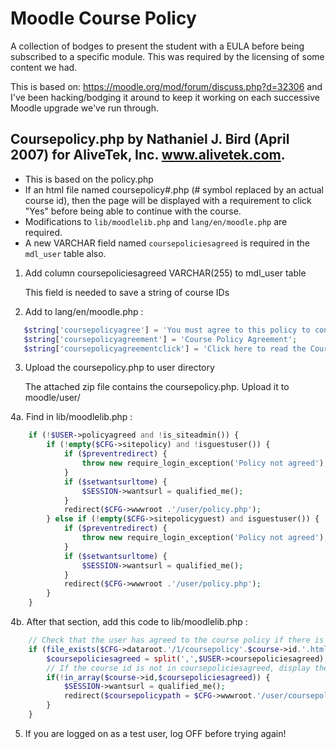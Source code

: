 # Moodle Course Policy
A collection of bodges to present the student with a EULA before being subscribed to a
specific module. This was required by the licensing of some content we had.

This is based on: https://moodle.org/mod/forum/discuss.php?d=32306 and I've been
hacking/bodging it around to keep it working on each successive Moodle upgrade
we've run through.


## Coursepolicy.php by Nathaniel J. Bird (April 2007) for AliveTek, Inc. www.alivetek.com.

* This is based on the policy.php 
* If an html file named coursepolicy#.php (# symbol replaced by an actual course id), then the page will be displayed 
    with a requirement to click "Yes" before being able to continue with the course.
* Modifications to `lib/moodlelib.php` and `lang/en/moodle.php` are required. 
* A new VARCHAR field named `coursepoliciesagreed` is required in the `mdl_user` table also. 


1. Add column coursepoliciesagreed VARCHAR(255) to mdl_user table

   This field is needed to save a string of course IDs

2. Add to lang/en/moodle.php :
```php
   $string['coursepolicyagree'] = 'You must agree to this policy to continue using this site.  Do you agree?';
   $string['coursepolicyagreement'] = 'Course Policy Agreement';
   $string['coursepolicyagreementclick'] = 'Click here to read the Course Policy Agreement';
```
3. Upload the coursepolicy.php to user directory

   The attached zip file contains the coursepolicy.php. Upload it to moodle/user/

4a. Find in lib/moodlelib.php :
```php
	if (!$USER->policyagreed and !is_siteadmin()) {
        if (!empty($CFG->sitepolicy) and !isguestuser()) {
            if ($preventredirect) {
                throw new require_login_exception('Policy not agreed');
            }
            if ($setwantsurltome) {
                $SESSION->wantsurl = qualified_me();
            }
            redirect($CFG->wwwroot .'/user/policy.php');
        } else if (!empty($CFG->sitepolicyguest) and isguestuser()) {
            if ($preventredirect) {
                throw new require_login_exception('Policy not agreed');
            }
            if ($setwantsurltome) {
                $SESSION->wantsurl = qualified_me();
            }
            redirect($CFG->wwwroot .'/user/policy.php');
        }
    }
```
4b. After that section, add this code to lib/moodlelib.php :
```php
    // Check that the user has agreed to the course policy if there is one
    if (file_exists($CFG->dataroot.'/1/coursepolicy'.$course->id.'.html')) {
        $coursepoliciesagreed = split(',',$USER->coursepoliciesagreed);
        // If the course id is not in coursepoliciesagreed, display the course policy
        if(!in_array($course->id,$coursepoliciesagreed)) {
            $SESSION->wantsurl = qualified_me();
            redirect($coursepolicypath = $CFG->wwwroot.'/user/coursepolicy.php?id='.$course->id);
        }
    }
```
5. If you are logged on as a test user, log OFF before trying again!
